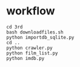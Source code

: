 workflow
==========================

    cd 3rd
    bash downloadfiles.sh
    python importdb_sqlite.py
    cd ..
    python crawler.py
    python film_list.py
    python imdb.py
